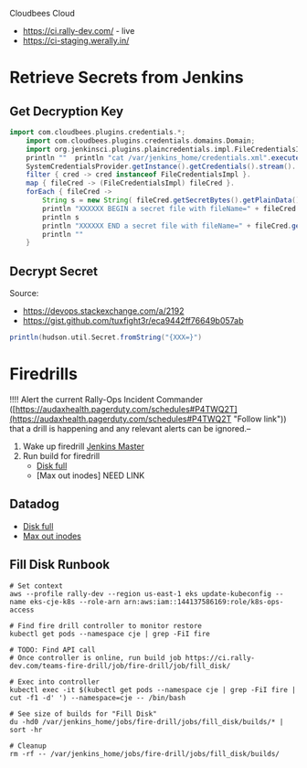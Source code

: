 Cloudbees Cloud
* https://ci.rally-dev.com/ - live
* https://ci-staging.werally.in/

# Retrieve Secrets from Jenkins

## Get Decryption Key
```groovy
import com.cloudbees.plugins.credentials.*;  
    import com.cloudbees.plugins.credentials.domains.Domain;  
    import org.jenkinsci.plugins.plaincredentials.impl.FileCredentialsImpl;    println "Jenkins credentials config file location=" + SystemCredentialsProvider.getConfigFile();  
    println ""	println "cat /var/jenkins_home/credentials.xml".execute().text    // only works with files, no un/pw  
    SystemCredentialsProvider.getInstance().getCredentials().stream().  
    filter { cred -> cred instanceof FileCredentialsImpl }.  
    map { fileCred -> (FileCredentialsImpl) fileCred }.  
    forEach { fileCred ->   
        String s = new String( fileCred.getSecretBytes().getPlainData() )  
        println "XXXXXX BEGIN a secret file with fileName=" + fileCred.getFileName() + " XXXXXXXXXXXX"  
        println s  
        println "XXXXXX END a secret file with fileName=" + fileCred.getFileName() + " XXXXXXXXXXXX"  
        println ""  
    }
```

## Decrypt Secret

Source:
* https://devops.stackexchange.com/a/2192
* https://gist.github.com/tuxfight3r/eca9442ff76649b057ab

```groovy
println(hudson.util.Secret.fromString("{XXX=}")
```

# Firedrills

!!!!
Alert the current Rally-Ops Incident Commander ([https://audaxhealth.pagerduty.com/schedules#P4TWQ2T](https://audaxhealth.pagerduty.com/schedules#P4TWQ2T "Follow link")) that a drill is happening and any relevant alerts can be ignored.–

1. Wake up firedrill [Jenkins Master](https://ci.rally-dev.com/cjoc/job/Teams/job/fire-drill/)
2. Run build for firedrill
   * [Disk full](https://ci.rally-dev.com/teams-fire-drill/job/fire-drill/job/fill_disk/)
   * [Max out inodes] NEED LINK

## Datadog
* [Disk full](https://app.datadoghq.com/notebook/126080/)
* [Max out inodes](https://app.datadoghq.com/notebook/126235/)

## Fill Disk Runbook
```
# Set context
aws --profile rally-dev --region us-east-1 eks update-kubeconfig --name eks-cje-k8s --role-arn arn:aws:iam::144137586169:role/k8s-ops-access

# Find fire drill controller to monitor restore
kubectl get pods --namespace cje | grep -FiI fire

# TODO: Find API call
# Once controller is online, run build job https://ci.rally-dev.com/teams-fire-drill/job/fire-drill/job/fill_disk/

# Exec into controller
kubectl exec -it $(kubectl get pods --namespace cje | grep -FiI fire | cut -f1 -d' ') --namespace=cje -- /bin/bash

# See size of builds for "Fill Disk"
du -hd0 /var/jenkins_home/jobs/fire-drill/jobs/fill_disk/builds/* | sort -hr

# Cleanup
rm -rf -- /var/jenkins_home/jobs/fire-drill/jobs/fill_disk/builds/
```
<!--stackedit_data:
eyJoaXN0b3J5IjpbLTIyNTU4MzIyMiwxNDc4MDk2NjI2LDEwMT
kwOTA3NzQsLTIwMzI5OTQzMTQsLTE3NjM2NDI1MTEsMTMwNTIy
MTgxMSwxMjg0NzA2ODYzLC03MzA1MjE5MjYsMTAwODA0OTMwOC
w0MTAyMzU3NDMsNDA1NjM4MzI2LDIxNDI0NTE2MDksMTkzODM2
MDc4MiwxODkxMjE0NjQ5LC0xNjYyMDg4NzcyLC0xNDU4OTA2Mj
g1XX0=
-->